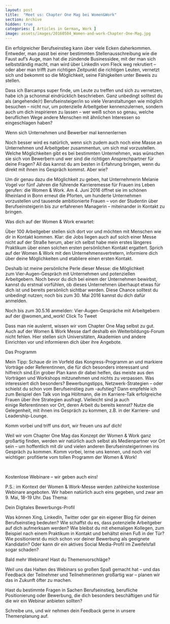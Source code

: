 ```yaml
---
layout: post
title:  "Meet us: Chapter One Mag bei Women&Work"
section: Archive
hidden: true
categories: [ Articles in German, Work ]
image: assets/images/20160504_Women-and-work-Chapter-One-Mag.jpg
---
```



Ein erfolgreicher Berufseinstieg kann über viele Ecken daherkommen. Entweder, man passt bei einer bestimmten Stellenausschreibung wie die Faust auf’s Auge, man hat die zündende Businessidee, mit der man sich selbstständig macht, man wird über LinkedIn vom Fleck weg rekrutiert – oder aber man trifft zum richtigen Zeitpunkt die richtigen Leuten, vernetzt sich und bekommt so die Möglichkeit, seine Fähigkeiten unter Beweis zu stellen.

Dass ich Barcamps super finde, um Leute zu treffen und sich zu vernetzen, habe ich ja schonmal eindrücklich beschrieben. Ganz unbedingt solltest du als (angehende/r) Berufseinsteiger/in so viele Veranstaltungen wie möglich besuchen – nicht nur, um potenzielle Arbeitgeber kennenzulernen, sondern auch um dich inspirieren zu lassen – wer weiß schon so genau, welche beruflichen Wege andere Menschen mit ähnlichen Interessen so eingeschlagen haben?

Wenn sich Unternehmen und Bewerber mal kennenlernen

Noch besser wird es natürlich, wenn sich zudem auch noch eine Masse an Unternehmen und Arbeitgeber zusammentun, um sich mal vorzustellen. Welche Möglichkeiten gibt es bei bestimmten Unternehmen, was wünschen sie sich von Bewerbern und wer sind die richtigen Ansprechpartner für deine Fragen? All das kannst du am besten in Erfahrung bringen, wenn du direkt mit ihnen ins Gespräch kommst. Aber wie?

Um dir genau dazu die Möglichkeit zu geben, hat Unternehmerin Melanie Vogel vor fünf Jahren die führende Karrieremesse für Frauen ins Leben gerufen: die Women & Work. Am 4. Juni 2016 öffnet sie im schönen Rheinland in Bonn erneut die Pforten, um hunderte Unternehmen vorzustellen und tausende ambitionierte Frauen – von der Studentin über Berufseinsteigerin bis zur erfahrenen Managerin – miteinander in Kontakt zu bringen.

Was dich auf der Women & Work erwartet:

Über 100 Arbeitgeber stellen sich dort vor und möchten mit Menschen wie dir in Kontakt kommen. Klar: die Jobs liegen auch auf solch einer Messe nicht auf der Straße herum, aber ich selbst habe mein erstes längeres Praktikum über einen solchen ersten persönlichen Kontakt ergattert. Sprich auf der Women & Work mit den Unternehmensvertretern, informiere dich über deine Möglichkeiten und etabliere einen ersten Kontakt.

Deshalb ist meine persönliche Perle dieser Messe: die Möglichkeit zum Vier-Augen-Gespräch mit Unternehmen und potenziellen Arbeitgebern. Noch bevor du dich bei einem der Unternehmen bewirbst, kannst du erstmal vorfühlen, ob dieses Unternehmen überhaupt etwas für dich ist und bereits persönlich sichtbar werden. Diese Chance solltest du unbedingt nutzen; noch bis zum 30. Mai 2016 kannst du dich dafür anmelden.

Noch bis zum 30.5.16 anmelden: Vier-Augen-Gespräche mit Arbeitgebern auf der @women_and_work! Click To Tweet

Dass man nie auslernt, wissen wir vom Chapter One Mag selbst zu gut. Auch auf der Women & Work Messe darf deshalb ein Weiterbildungs-Forum nicht fehlen. Hier stellen sich Universitäten, Akademien und andere Einrichten vor und informieren dich über ihre Angebote.

Das Programm

Mein Tipp: Schaue dir im Vorfeld das Kongress-Programm an und markiere Vorträge oder Referentinnen, die für dich besonders interessant und hilfreich sind.Ein grober Plan kann dir dabei helfen, das meiste aus den Vorträgen und Workshops mitzunehmen und nichts zu verpassen. Was interessiert dich besonders? Bewerbungstipps, Netzwerk-Strategien – oder schielst du schon vom Berufseinstieg zum -aufstieg? Dann empfehle ich zum Beispiel den Talk von Inga Höltmann, die im Karriere-Talk erfolgreiche Frauen über ihre Strategien ausfragt. Vielleicht sind ja auch einige Referentinnen vor Ort, deren Arbeit du bereits kennst? Nutze die Gelegenheit, mit ihnen ins Gespräch zu kommen, z.B. in der Karriere- und Leadership-Lounge.

Komm vorbei und triff uns dort, wir freuen uns auf dich!

Weil wir vom Chapter One Mag das Konzept der Women & Work ganz großartig finden, werden wir natürlich auch selbst als Medienpartner vor Ort sein – um hoffentlich mit dir und vielen anderen Berufseinsteigerinnen ins Gespräch zu kommen. Komm vorbei, lerne uns kennen, und noch viel wichtiger: profitierte vom tollen Programm der Women & Work!

 

Kostenlose Webinare – wir geben auch eins!

P.S.: im Kontext der Women & Work-Messe werden zahlreiche kostenlose Webinare angeboten. Wir haben natürlich auch eins gegeben, und zwar am 9. Mai, 18-19 Uhr. Das Thema:

Dein Digitales Bewerbungs-Profil

Was können Xing, LinkedIn, Twitter oder gar ein eigener Blog für deinen Berufseinstieg bedeuten? Wie schaffst du es, dass potenzielle Arbeitgeber auf dich aufmerksam werden? Wie bleibst du mit ehemaligen Kollegen, zum Beispiel nach einem Praktikum in Kontakt und behältst einen Fuß in der Tür? Wie positionierst du mich schon vor deiner Bewerbung als geeignete Kandidatin? Oder kann dir ein aktives Social Media-Profil im Zweifelsfall sogar schaden?

Bald mehr Webinare! Hast du Themenvorschläge?

Weil uns das Halten des Webinars so großen Spaß gemacht hat – und das Feedback der Teilnehmer und Teilnehmerinnen großartig war – planen wir das in Zukunft öfter zu machen.

Hast du bestimmte Fragen in Sachen Berufseinstieg, berufliche Positionierung oder Bewerbung, die dich besonders beschäftigen und für die wir ein Webinar anbieten sollten?

Schreibe uns, und wir nehmen dein Feedback gerne in unsere Themenplanung auf.

 

